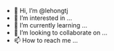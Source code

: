 - 👋 Hi, I’m @lehongtj
- 👀 I’m interested in ...
- 🌱 I’m currently learning ...
- 💞️ I’m looking to collaborate on ...
- 📫 How to reach me ...

<!---
lehongtj/lehongtj is a ✨ special ✨ repository because its `README.md` (this file) appears on your GitHub profile.
You can click the Preview link to take a look at your changes.kk
--->
